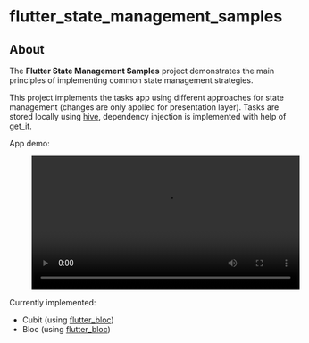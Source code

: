 # flutter_state_management_samples


## About
The **Flutter State Management Samples** project demonstrates the main principles of implementing common state management strategies. 

This project implements the tasks app using different approaches for state management (changes are only applied for presentation layer). Tasks are stored locally using [hive](https://pub.dev/packages/hive), dependency injection is implemented with help of [get_it](https://pub.dev/packages/get_it). 

App demo:

<figure class="video_container">
  <video width="480" controls>
    <source src="demo.mp4" type="video/mp4">
    <source src="demo.webm" type="video/webm">
  </video>
</figure>

Currently implemented:
* Cubit (using [flutter_bloc](https://pub.dev/packages/flutter_bloc))
* Bloc (using [flutter_bloc](https://pub.dev/packages/flutter_bloc))